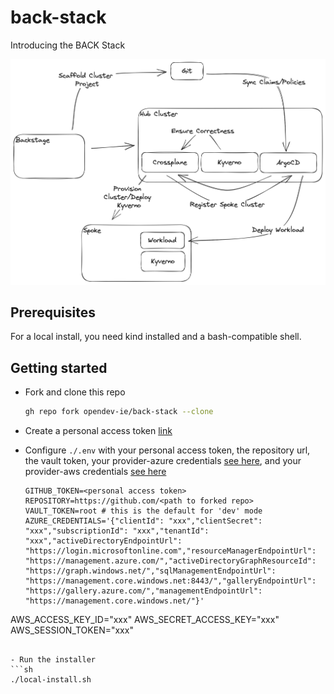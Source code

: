 # back-stack

Introducing the BACK Stack


![architecture diagram](./imgs/arch.png)

## Prerequisites
For a local install, you need kind installed and a bash-compatible shell.

## Getting started
- Fork and clone this repo
  ```sh
  gh repo fork opendev-ie/back-stack --clone
  ```
- Create a personal access token [link](https://docs.github.com/en/authentication/keeping-your-account-and-data-secure/xmanaging-your-personal-access-tokens#creating-a-personal-access-token-classic)
- Configure `./.env` with your personal access token, the repository url, the vault token, your provider-azure credentials [see here](https://marketplace.upbound.io/providers/upbound/provider-family-azure/v0.38.2/docs/configuration), and your provider-aws credentials [see here](https://marketplace.upbound.io/providers/upbound/provider-family-aws/v0.43.1/docs/configuration)
  
  ```properties
  GITHUB_TOKEN=<personal access token>
  REPOSITORY=https://github.com/<path to forked repo>
  VAULT_TOKEN=root # this is the default for 'dev' mode
  AZURE_CREDENTIALS='{"clientId": "xxx","clientSecret": "xxx","subscriptionId": "xxx","tenantId": "xxx","activeDirectoryEndpointUrl": "https://login.microsoftonline.com","resourceManagerEndpointUrl": "https://management.azure.com/","activeDirectoryGraphResourceId": "https://graph.windows.net/","sqlManagementEndpointUrl": "https://management.core.windows.net:8443/","galleryEndpointUrl": "https://gallery.azure.com/","managementEndpointUrl": "https://management.core.windows.net/"}'
AWS_ACCESS_KEY_ID="xxx"
AWS_SECRET_ACCESS_KEY="xxx"
AWS_SESSION_TOKEN="xxx"
  ```
  
- Run the installer
  ```sh
  ./local-install.sh
  ```